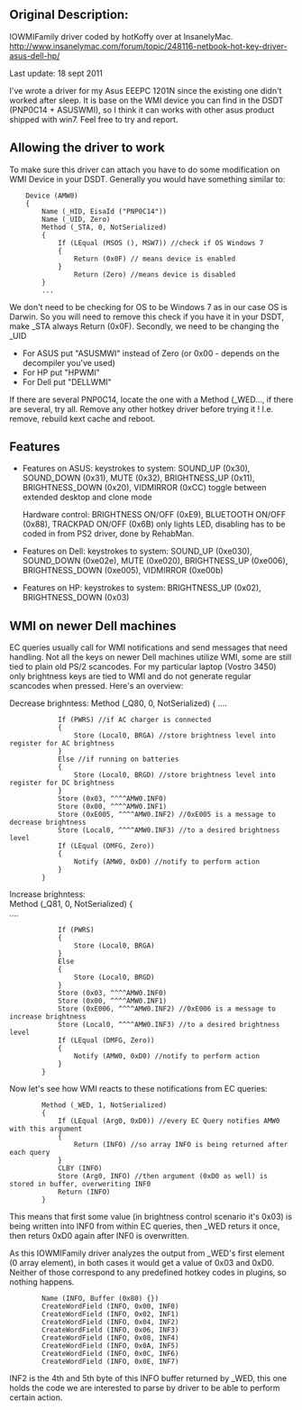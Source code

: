 ## Original Description:

IOWMIFamily driver coded by hotKoffy over at InsanelyMac.
http://www.insanelymac.com/forum/topic/248116-netbook-hot-key-driver-asus-dell-hp/

Last update: 18 sept 2011

I've wrote a driver for my Asus EEEPC 1201N since the existing one didn't worked after sleep.
It is base on the WMI device you can find in the DSDT (PNP0C14 + ASUSWMI),  so I think it can works 
with other asus product shipped with win7. Feel  free to try and report.

## Allowing the driver to work

To make sure this driver can attach you have to do some modification on WMI Device in your DSDT.
Generally you would have something similar to:

		Device (AMW0)
		{
			Name (_HID, EisaId ("PNP0C14"))
			Name (_UID, Zero)
			Method (_STA, 0, NotSerialized)
			{
            	If (LEqual (MSOS (), MSW7)) //check if OS Windows 7
            	{
                	Return (0x0F) // means device is enabled   
                }
                	Return (Zero) //means device is disabled   
            }
            ...

We don't need to be checking for OS to be Windows 7 as in our case OS is Darwin.
So you will need to remove this check if you have it in your DSDT, make _STA always Return (0x0F).
Secondly, we need to be changing the _UID

- For ASUS put "ASUSMWI" instead of Zero (or 0x00 - depends on the decompiler you've used)
- For HP put "HPWMI"
- For Dell put "DELLWMI"

If there are several PNP0C14, locate the one with a Method (_WED..., if there are several, try all.
Remove any other hotkey driver before trying it ! I.e. remove, rebuild kext cache and reboot.

## Features

- Features on ASUS:
	keystrokes to system:
	SOUND_UP (0x30), 
	SOUND_DOWN (0x31),
	MUTE (0x32),
	BRIGHTNESS_UP (0x11),
	BRIGHTNESS_DOWN (0x20),
	VIDMIRROR (0xCC) toggle between extended desktop and clone mode
	
	Hardware control:
	BRIGHTNESS ON/OFF (0xE9),
	BLUETOOTH ON/OFF (0x88),
	TRACKPAD ON/OFF (0x6B) only lights LED, disabling has to be coded in from PS2 driver, done by RehabMan.

- Features on Dell:
	keystrokes to system:
	SOUND_UP (0xe030),
	SOUND_DOWN (0xe02e),
	MUTE (0xe020),
	BRIGHTNESS_UP (0xe006),
	BRIGHTNESS_DOWN (0xe005),
	VIDMIRROR (0xe00b)
	
- Features on HP:
	keystrokes to system:
	BRIGHTNESS_UP (0x02),
	BRIGHTNESS_DOWN (0x03)

## WMI on newer Dell machines

EC queries usually call for WMI notifications and send messages that need handling. Not all the keys on newer Dell machines utilize WMI, some are still tied to plain old PS/2 scancodes. For my particular laptop (Vostro 3450) only brightness keys are tied to WMI and do not generate regular scancodes when pressed. Here's an overview:

Decrease brighntess:
			Method (_Q80, 0, NotSerialized)
			{
            	....
            	
              	If (PWRS) //if AC charger is connected
                {
                	Store (Local0, BRGA) //store brightness level into register for AC brightness
                }
                Else //if running on batteries
                {
                	Store (Local0, BRGD) //store brightness level into register for DC brightness
                }
            	Store (0x03, ^^^^AMW0.INF0)
            	Store (0x00, ^^^^AMW0.INF1)
            	Store (0xE005, ^^^^AMW0.INF2) //0xE005 is a message to decrease brightness
            	Store (Local0, ^^^^AMW0.INF3) //to a desired brightness level
            	If (LEqual (DMFG, Zero))
            	{
                	Notify (AMW0, 0xD0) //notify to perform action
                }
          	} 
          	
Increase brighntess:                     
			Method (_Q81, 0, NotSerialized)
			{                                        
            	....
            	
            	If (PWRS)
                {
                	Store (Local0, BRGA)
                }
                Else
                {
                	Store (Local0, BRGD)
                }
            	Store (0x03, ^^^^AMW0.INF0)
            	Store (0x00, ^^^^AMW0.INF1)
            	Store (0xE006, ^^^^AMW0.INF2) //0xE006 is a message to increase brightness
            	Store (Local0, ^^^^AMW0.INF3) //to a desired brightness level
            	If (LEqual (DMFG, Zero))
            	{
                	Notify (AMW0, 0xD0) //notify to perform action
                }
            }
            
Now let's see how WMI reacts to these notifications from EC queries:
                                           
            Method (_WED, 1, NotSerialized)
            {
                If (LEqual (Arg0, 0xD0)) //every EC Query notifies AMW0 with this argument
                {
                    Return (INFO) //so array INFO is being returned after each query
                }
                CLBY (INFO)
                Store (Arg0, INFO) //then argument (0xD0 as well) is stored in buffer, overweriting INF0
                Return (INFO)
            }

This means that first some value (in brightness control scenario it's 0x03) is being written into INF0 from within EC queries, then _WED returs it once, then returs 0xD0 again after INF0 is overwritten.            
            
As this IOWMIFamily driver analyzes the output from _WED's first element (0 array element), in both cases it would get a value of 0x03 and 0xD0. Neither of those correspond to any predefined hotkey codes in plugins, so nothing happens.
            
            Name (INFO, Buffer (0x80) {})
            CreateWordField (INFO, 0x00, INF0)
            CreateWordField (INFO, 0x02, INF1)
            CreateWordField (INFO, 0x04, INF2)          
            CreateWordField (INFO, 0x06, INF3) 
            CreateWordField (INFO, 0x08, INF4)
            CreateWordField (INFO, 0x0A, INF5)
            CreateWordField (INFO, 0x0C, INF6)
            CreateWordField (INFO, 0x0E, INF7)
            
INF2 is the 4th and 5th byte of this INFO buffer returned by _WED, this one holds the code we are interested to parse by driver to be able to perform certain action.        
